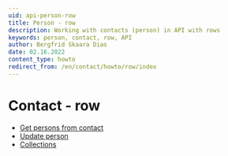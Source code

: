 ```yaml
---
uid: api-person-row
title: Person - row
description: Working with contacts (person) in API with rows
keywords: person, contact, row, API
author: Bergfrid Skaara Dias
date: 02.16.2022
content_type: howto
redirect_from: /en/contact/howto/row/index
---
```


# Contact - row

* [Get persons from contact][1]
* [Update person][2]
* [Collections][3]

<!-- Referenced links -->
[1]: get-persons-from-contact-rows.md
[2]: update-person-rows.md
[3]: collection.md
